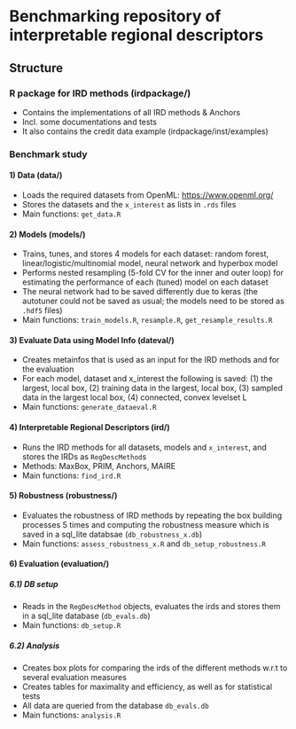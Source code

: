 # Benchmarking repository of interpretable regional descriptors

## Structure

### R package for IRD methods (irdpackage/) 
- Contains the implementations of all IRD methods & Anchors
- Incl. some documentations and tests
- It also contains the credit data example (irdpackage/inst/examples)

### Benchmark study

#### 1) Data (data/)

- Loads the required datasets from OpenML: https://www.openml.org/
- Stores the datasets and the `x_interest` as lists in `.rds` files
- Main functions: `get_data.R`

#### 2) Models (models/)

- Trains, tunes, and stores 4 models for each dataset: random forest, linear/logistic/multinomial model, neural network and hyperbox model
- Performs nested resampling (5-fold CV for the inner and outer loop) for estimating the performance of each (tuned) model on each dataset
- The neural network had to be saved differently due to keras (the autotuner could not be saved as usual; the models need to be stored as `.hdf5` files)
- Main functions: `train_models.R`, `resample.R`, `get_resample_results.R`

#### 3) Evaluate Data using Model Info (dateval/)

- Creates metainfos that is used as an input for the IRD methods and for the evaluation
- For each model, dataset and x_interest the following is saved: (1) the largest, local box, (2) training data in the largest, local box, (3) sampled data in the largest local box, (4) connected, convex levelset L
- Main functions: `generate_dataeval.R`

#### 4) Interpretable Regional Descriptors (ird/)

- Runs the IRD methods for all datasets, models and `x_interest`, and stores the IRDs as `RegDescMethod`s
- Methods: MaxBox, PRIM, Anchors, MAIRE
- Main functions: `find_ird.R`

#### 5) Robustness (robustness/) 

- Evaluates the robustness of IRD methods by repeating the box building processes 5 times and computing the robustness measure which is saved in a sql_lite databsae (`db_robustness_x.db`)
- Main functions: `assess_robustness_x.R` and `db_setup_robustness.R`

#### 6) Evaluation (evaluation/)

##### 6.1) DB setup

- Reads in the `RegDescMethod` objects, evaluates the irds and stores them in a sql_lite database (`db_evals.db`)
- Main functions: `db_setup.R`

##### 6.2) Analysis

- Creates box plots for comparing the irds of the different methods w.r.t to several evaluation measures
- Creates tables for maximality and efficiency, as well as for statistical tests
- All data are queried from the database `db_evals.db`
- Main functions: `analysis.R`
